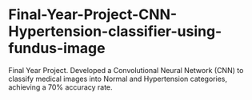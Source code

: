 # Final-Year-Project-CNN-Hypertension-classifier-using-fundus-image
Final Year Project. Developed a Convolutional Neural Network (CNN) to classify medical images into Normal and Hypertension categories, achieving a 70% accuracy rate.
